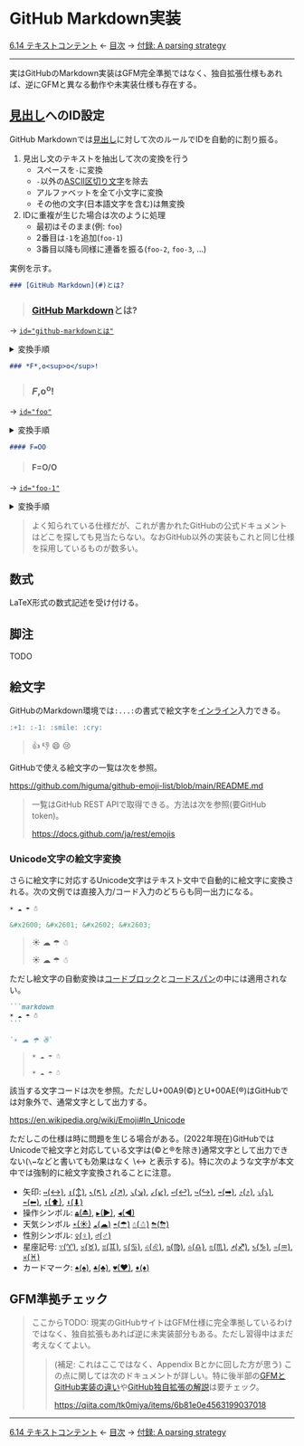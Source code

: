 # GitHub Markdown実装

[6.14 テキストコンテント](textual-content.md)
← [目次](index.md) →
[付録: A parsing strategy](appendix-a-parsing-strategy.md)

------------------------------------------------------------------------

実はGitHubのMarkdown実装はGFM完全準拠ではなく、独自拡張仕様もあれば、逆にGFMと異なる動作や未実装仕様も存在する。

## [見出し]へのID設定

GitHub Markdownでは[見出し]に対して次のルールでIDを自動的に割り振る。

1. 見出し文のテキストを抽出して次の変換を行う
    * スペースを`-`に変換
    * `-`以外の[ASCII区切り文字]を除去
    * アルファベットを全て小文字に変換
    * その他の文字(日本語文字を含む)は無変換
2. IDに重複が生じた場合は次のように処理
    * 最初はそのまま(例: `foo`)
    * 2番目は`-1`を追加(`foo-1`)
    * 3番目以降も同様に連番を振る(`foo-2`, `foo-3`, ...)

実例を示す。

```markdown
### [GitHub Markdown](#)とは?
```

> ### [GitHub Markdown](#)とは?

→ [`id="github-markdownとは"`](#github-markdownとは)

<details>
<summary>変換手順</summary>

1. テキストを抽出(リンク情報は除去) → `GitHub Markdownとは?`
2. スペースを`-`に変換 → `GitHub-Markdownとは?`
3. `-`以外のASCII区切り文字を除去 → `GitHub-Markdownとは`
4. アルファベットを小文字に変換 → `github-markdownとは`
</details>

```markdown
### *F*,o<sup>o</sup>!
```

> ### *F*,o<sup>o</sup>!

→ [`id="foo"`](#foo)

<details>
<summary>変換手順</summary>

1. テキストを抽出(書式設定は除去) → `F,oo!`
2. `-`以外のASCII区切り文字を除去 → `Foo`
3. アルファベットを小文字に変換 → `foo`
</details>

```markdown
#### F=OO
```

> #### F=O/O

→ [`id="foo-1"`](#foo-1)

<details>
<summary>変換手順</summary>

1. テキストを抽出 → `F=O/O`
2. `-`以外のASCII区切り文字を除去 → `FOO`
3. アルファベットを小文字に変換 → `foo`
4. 上と重複するため連番を追加 → `foo-1`
</details>

> よく知られている仕様だが、これが書かれたGitHubの公式ドキュメントはどこを探しても見当たらない。なおGitHub以外の実装もこれと同じ仕様を採用しているものが数多い。

## 数式

LaTeX形式の数式記述を受け付ける。

## 脚注

TODO

## 絵文字

GitHubのMarkdown環境では`:...:`の書式で絵文字を[インライン]入力できる。

```markdown
:+1: :-1: :smile: :cry:
```

> :+1: :-1: :smile: :cry:

GitHubで使える絵文字の一覧は次を参照。

https://github.com/higuma/github-emoji-list/blob/main/README.md

> 一覧はGitHub REST APIで取得できる。方法は次を参照(要GitHub token)。
> 
> https://docs.github.com/ja/rest/emojis

### Unicode文字の絵文字変換

さらに絵文字に対応するUnicode文字はテキスト文中で自動的に絵文字に変換される。次の文例では直接入力/コード入力のどちらも同一出力になる。

```markdown
☀ ☁ ☂ ☃

&#x2600; &#x2601; &#x2602; &#x2603;
```

> ☀ ☁ ☂ ☃
> 
> &#x2600; &#x2601; &#x2602; &#x2603;

ただし絵文字の自動変換は[コードブロック]と[コードスパン]の中には適用されない。

``````markdown
```markdown
☀ ☁ ☂ ☃
```

`☀ ☁ ☂ ☃`
``````

> ```markdown
> ☀ ☁ ☂ ☃
> ```
> 
> `☀ ☁ ☂ ☃`

該当する文字コードは次を参照。ただしU+00A9(&copy;)とU+00AE(&reg;)はGitHubでは対象外で、通常文字として出力する。

https://en.wikipedia.org/wiki/Emoji#In_Unicode

ただしこの仕様は時に問題を生じる場合がある。(2022年現在)GitHubではUnicodeで絵文字と対応している文字は(&copy;と&reg;を除き)通常文字として出力できない(`\↔`などと書いても効果はなく \↔ と表示する)。特に次のような文字が本文中では強制的に絵文字変換されることに注意。

* 矢印:
[`↔`(↔)](https://github.com/higuma/markdown-unicode-check/blob/main/2000.md#2194),
[`↕`(↕)](https://github.com/higuma/markdown-unicode-check/blob/main/2000.md#2195),
[`↖`(↖)](https://github.com/higuma/markdown-unicode-check/blob/main/2000.md#2196),
[`↗`(↗)](https://github.com/higuma/markdown-unicode-check/blob/main/2000.md#2197),
[`↘`(↘)](https://github.com/higuma/markdown-unicode-check/blob/main/2000.md#2198),
[`↙`(↙)](https://github.com/higuma/markdown-unicode-check/blob/main/2000.md#2199),
[`↩`(↩)](https://github.com/higuma/markdown-unicode-check/blob/main/2000.md#21A9),
[`↪`(↪)](https://github.com/higuma/markdown-unicode-check/blob/main/2000.md#21AA),
[`➡`(➡)](https://github.com/higuma/markdown-unicode-check/blob/main/2000.md#27A1),
[`⤴`(⤴)](https://github.com/higuma/markdown-unicode-check/blob/main/2000.md#2934),
[`⤵`(⤵)](https://github.com/higuma/markdown-unicode-check/blob/main/2000.md#2935),
[`⬅`(⬅)](https://github.com/higuma/markdown-unicode-check/blob/main/2000.md#2B05),
[`⬆`(⬆)](https://github.com/higuma/markdown-unicode-check/blob/main/2000.md#2B06),
[`⬇`(⬇)](https://github.com/higuma/markdown-unicode-check/blob/main/2000.md#2B07)
* 操作シンボル:
[`⏏`(⏏)](https://github.com/higuma/markdown-unicode-check/blob/main/2000.md#21CF),
[`▶`(▶)](https://github.com/higuma/markdown-unicode-check/blob/main/2000.md#25B6),
[`◀`(◀)](https://github.com/higuma/markdown-unicode-check/blob/main/2000.md#25C0)
* 天気シンボル
[`☀`(☀)](https://github.com/higuma/markdown-unicode-check/blob/main/2000.md#2600)
[`☁`(☁)](https://github.com/higuma/markdown-unicode-check/blob/main/2000.md#2601)
[`☂`(☂)](https://github.com/higuma/markdown-unicode-check/blob/main/2000.md#2602)
[`☃`(☃)](https://github.com/higuma/markdown-unicode-check/blob/main/2000.md#2603)
[`⛈`(⛈)](https://github.com/higuma/markdown-unicode-check/blob/main/2000.md#26C8)
* 性別シンボル:
[`♀`(♀)](https://github.com/higuma/markdown-unicode-check/blob/main/2000.md#2640),
[`♂`(♂)](https://github.com/higuma/markdown-unicode-check/blob/main/2000.md#2642)
* 星座記号:
[`♈`(♈)](https://github.com/higuma/markdown-unicode-check/blob/main/2000.md#2648),
[`♉`(♉)](https://github.com/higuma/markdown-unicode-check/blob/main/2000.md#2649),
[`♊`(♊)](https://github.com/higuma/markdown-unicode-check/blob/main/2000.md#264A),
[`♋`(♋)](https://github.com/higuma/markdown-unicode-check/blob/main/2000.md#264B),
[`♌`(♌)](https://github.com/higuma/markdown-unicode-check/blob/main/2000.md#264C),
[`♍`(♍)](https://github.com/higuma/markdown-unicode-check/blob/main/2000.md#264D),
[`♎`(♎)](https://github.com/higuma/markdown-unicode-check/blob/main/2000.md#264E),
[`♏`(♏)](https://github.com/higuma/markdown-unicode-check/blob/main/2000.md#264F),
[`♐`(♐)](https://github.com/higuma/markdown-unicode-check/blob/main/2000.md#2650),
[`♑`(♑)](https://github.com/higuma/markdown-unicode-check/blob/main/2000.md#2651),
[`♒`(♒)](https://github.com/higuma/markdown-unicode-check/blob/main/2000.md#2652),
[`♓`(♓)](https://github.com/higuma/markdown-unicode-check/blob/main/2000.md#2653)
* カードマーク:
[`♠`(♠)](https://github.com/higuma/markdown-unicode-check/blob/main/2000.md#2660),
[`♣`(♣)](https://github.com/higuma/markdown-unicode-check/blob/main/2000.md#2613),
[`♥`(♥)](https://github.com/higuma/markdown-unicode-check/blob/main/2000.md#2615),
[`♦`(♦)](https://github.com/higuma/markdown-unicode-check/blob/main/2000.md#2616)

## GFM準拠チェック


> ここからTODO: 現実のGitHubサイトはGFM仕様に完全準拠しているわけではなく、独自拡張もあれば逆に未実装部分もある。ただし習得中はまだ考えなくてよい。
> 
> > (補足: これはここではなく、Appendix Bとかに回した方が思う) この点に関しては次のドキュメントが詳しい。特に後半部の[GFMとGitHub実装の違い](https://qiita.com/tk0miya/items/6b81e0e4563199037018#githubcom-の動作と合致していない)や[GitHub独自拡張の解説](https://qiita.com/tk0miya/items/6b81e0e4563199037018#gfm-に記載されていない-githubcom-独自のマークアップが存在する)は要チェック。
> > 
> > https://qiita.com/tk0miya/items/6b81e0e4563199037018

------------------------------------------------------------------------

[6.14 テキストコンテント](textual-content.md)
← [目次](index.md) →
[付録: A parsing strategy](appendix-a-parsing-strategy.md)

[ASCII区切り文字]: backslash-escapes.md#ASCII区切り文字
[インライン]: inlines.md
[コードスパン]: code-spans.md
[コードブロック]: code-blocks.md
[折りたたみ]: html-blocks.md#折りたたみ
[見出し]: thematic-breaks.md
